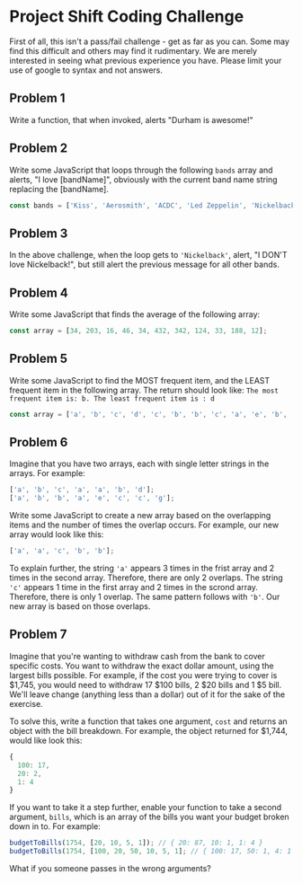 # Project Shift Coding Challenge

First of all, this isn't a pass/fail challenge - get as far as you can. Some may find this difficult and others may find it rudimentary. We are merely interested in seeing what previous experience you have. Please limit your use of google to syntax and not answers.

## Problem 1

Write a function, that when invoked, alerts "Durham is awesome!"

## Problem 2

Write some JavaScript that loops through the following `bands` array and alerts, "I love [bandName]", obviously with the current band name string replacing the [bandName].

```JavaScript
const bands = ['Kiss', 'Aerosmith', 'ACDC', 'Led Zeppelin', 'Nickelback'];
```

## Problem 3

In the above challenge, when the loop gets to `'Nickelback'`, alert, "I DON'T love Nickelback!", but still alert the previous message for all other bands.

## Problem 4

Write some JavaScript that finds the average of the following array:

```JavaScript
const array = [34, 203, 16, 46, 34, 432, 342, 124, 33, 188, 12];
```

## Problem 5

Write some JavaScript to find the MOST frequent item, and the LEAST frequent item in the following array. The return should look like: `The most frequent item is: b. The least frequent item is : d`

```JavaScript
const array = ['a', 'b', 'c', 'd', 'c', 'b', 'b', 'c', 'a', 'e', 'b', 'e'];
```

## Problem 6

Imagine that you have two arrays, each with single letter strings in the arrays. For example:

```JavaScript
['a', 'b', 'c', 'a', 'a', 'b', 'd'];
['a', 'b', 'b', 'a', 'e', 'c', 'c', 'g'];
```

Write some JavaScript to create a new array based on the overlapping items and the number of times the overlap occurs. For example, our new array would look like this:

```JavaScript
['a', 'a', 'c', 'b', 'b'];
```

To explain further, the string `'a'` appears 3 times in the frist array and 2 times in the second array. Therefore, there are only 2 overlaps. The string `'c'` appears 1 time in the first array and 2 times in the scrond array. Therefore, there is only 1 overlap. The same pattern follows with `'b'`. Our new array is based on those overlaps.

## Problem 7

Imagine that you're wanting to withdraw cash from the bank to cover specific costs. You want to withdraw the exact dollar amount, using the largest bills possible. For example, if the cost you were trying to cover is $1,745, you would need to withdraw 17 $100 bills, 2 $20 bills and 1 $5 bill. We'll leave change (anything less than a dollar) out of it for the sake of the exercise.

To solve this, write a function that takes one argument, `cost` and returns an object with the bill breakdown. For example, the object returned for \$1,744, would like look this:

```JavaScript
{
  100: 17,
  20: 2,
  1: 4
}
```

If you want to take it a step further, enable your function to take a second argument, `bills`, which is an array of the bills you want your budget broken down in to. For example:

```JavaScript
budgetToBills(1754, [20, 10, 5, 1]); // { 20: 87, 10: 1, 1: 4 }
budgetToBills(1754, [100, 20, 50, 10, 5, 1]; // { 100: 17, 50: 1, 4: 1 }
```

What if you someone passes in the wrong arguments?
